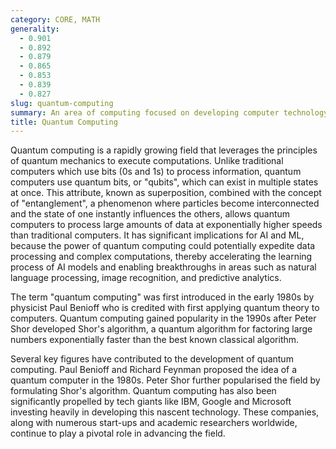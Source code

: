 ```yaml
---
category: CORE, MATH
generality:
  - 0.901
  - 0.892
  - 0.879
  - 0.865
  - 0.853
  - 0.839
  - 0.827
slug: quantum-computing
summary: An area of computing focused on developing computer technology centered around the principles of quantum theory, which explains the behavior of energy and material on the quantum level.
title: Quantum Computing
---
```


Quantum computing is a rapidly growing field that leverages the principles of quantum mechanics to execute computations. Unlike traditional computers which use bits (0s and 1s) to process information, quantum computers use quantum bits, or "qubits", which can exist in multiple states at once. This attribute, known as superposition, combined with the concept of "entanglement", a phenomenon where particles become interconnected and the state of one instantly influences the others, allows quantum computers to process large amounts of data at exponentially higher speeds than traditional computers. It has significant implications for AI and ML, because the power of quantum computing could potentially expedite data processing and complex computations, thereby accelerating the learning process of AI models and enabling breakthroughs in areas such as natural language processing, image recognition, and predictive analytics.

The term "quantum computing" was first introduced in the early 1980s by physicist Paul Benioff who is credited with first applying quantum theory to computers. Quantum computing gained popularity in the 1990s after Peter Shor developed Shor's algorithm, a quantum algorithm for factoring large numbers exponentially faster than the best known classical algorithm.

Several key figures have contributed to the development of quantum computing. Paul Benioff and Richard Feynman proposed the idea of a quantum computer in the 1980s. Peter Shor further popularised the field by formulating Shor's algorithm. Quantum computing has also been significantly propelled by tech giants like IBM, Google and Microsoft investing heavily in developing this nascent technology. These companies, along with numerous start-ups and academic researchers worldwide, continue to play a pivotal role in advancing the field.
